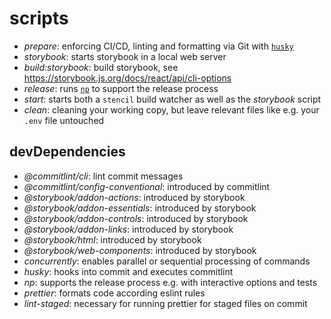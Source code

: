 # scripts

* *prepare*: enforcing CI/CD, linting and formatting via Git with [`husky`](https://www.npmjs.com/package/husky)
* *storybook*: starts storybook in a local web server
* *build:storybook*: build storybook, see <https://storybook.js.org/docs/react/api/cli-options>
* *release*: runs [`np`](https://www.npmjs.com/package/np) to support the release process
* *start*: starts both a `stencil` build watcher as well as the *storybook* script
* *clean*: cleaning your working copy, but leave relevant files like e.g. your `.env` file untouched

## devDependencies

* *@commitlint/cli*: lint commit messages
* *@commitlint/config-conventional*: introduced by commitlint
* *@storybook/addon-actions*: introduced by storybook
* *@storybook/addon-essentials*: introduced by storybook
* *@storybook/addon-controls*: introduced by storybook
* *@storybook/addon-links*: introduced by storybook
* *@storybook/html*: introduced by storybook
* *@storybook/web-components*: introduced by storybook
* *concurrently*: enables parallel or sequential processing of commands
* *husky*: hooks into commit and executes commitlint
* *np*: supports the release process e.g. with interactive options and tests
* *prettier*: formats code according eslint rules
* *lint-staged*: necessary for running prettier for staged files on commit